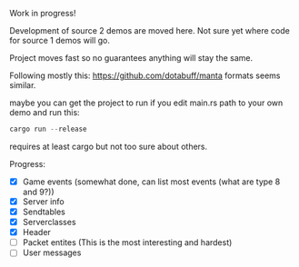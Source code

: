 Work in progress!

Development of source 2 demos are moved here. Not sure yet where code for source 1 demos will go.


Project moves fast so no guarantees anything will stay the same.

Following mostly this: https://github.com/dotabuff/manta formats seems similar.



maybe you can get the project to run if you edit main.rs path to your own demo and run this: 
```rust
cargo run --release
```
requires at least cargo but not too sure about others.


Progress:

- [x] Game events (somewhat done, can list most events (what are type 8 and 9?))
- [x] Server info
- [x] Sendtables
- [x] Serverclasses
- [x] Header
- [ ] Packet entites (This is the most interesting and hardest)
- [ ] User messages